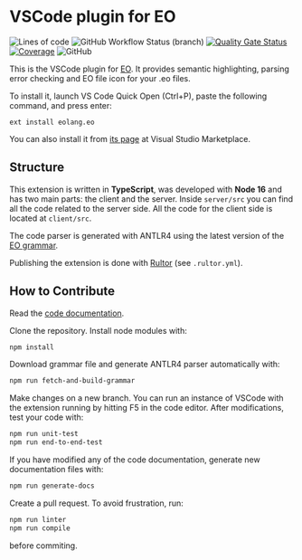 # VSCode plugin for EO

![Lines of code](https://img.shields.io/tokei/lines/github/objectionary/eo-vscode)
![GitHub Workflow Status (branch)](https://img.shields.io/github/workflow/status/objectionary/eo-vscode/Build/master)
[![Quality Gate Status](https://sonarcloud.io/api/project_badges/measure?project=EOLangVSCode_eo-vscode&metric=alert_status)](https://sonarcloud.io/summary/new_code?id=EOLangVSCode_eo-vscode)
[![Coverage](https://sonarcloud.io/api/project_badges/measure?project=EOLangVSCode_eo-vscode&metric=coverage)](https://sonarcloud.io/summary/new_code?id=EOLangVSCode_eo-vscode)
![GitHub](https://img.shields.io/github/license/objectionary/eo-vscode)

This is the VSCode plugin for [EO](https://github.com/objectionary/eo). 
It provides semantic highlighting, parsing error checking and EO file icon 
for your .eo files.

To install it, launch VS Code Quick Open (Ctrl+P), paste the following 
command, and press enter:

```
ext install eolang.eo
```

You can also install it from [its page](https://marketplace.visualstudio.com/items?itemName=eolang.eo) 
at Visual Studio Marketplace.

## Structure

This extension is written in **TypeScript**, was developed with **Node 16** 
and has two main parts: the client and the server. Inside `server/src` you 
can find all the code related to the server side. All the code for the client 
side is located at `client/src`.

The code parser is generated with ANTLR4 using the latest version of the 
[EO grammar](https://raw.githubusercontent.com/objectionary/eo/refs/tags/0.58.6/eo-parser/src/main/antlr4/org/eolang/parser/Eo.g4).

Publishing the extension is done with [Rultor](https://github.com/yegor256/rultor) 
(see `.rultor.yml`).

## How to Contribute

Read the [code documentation](https://www.objectionary.com/eo-vscode/).

Clone the repository. Install node modules with:

```bash
npm install
```

Download grammar file and generate ANTLR4 parser automatically with:

```bash
npm run fetch-and-build-grammar
```

Make changes on a new branch. You can run an instance of VSCode with the 
extension running by hitting F5 in the code editor. After modifications, 
test your code with:

```bash
npm run unit-test
npm run end-to-end-test
```

If you have modified any of the code documentation, generate new 
documentation files with:

```bash
npm run generate-docs
```

Create a pull request. To avoid frustration, run:

```bash
npm run linter
npm run compile
```

before commiting.
